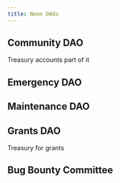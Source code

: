 ```yaml
---
title: Neon DAOs
---
```


## Community DAO

Treasury accounts part of it

## Emergency DAO

## Maintenance DAO

## Grants DAO

Treasury for grants

## Bug Bounty Committee
